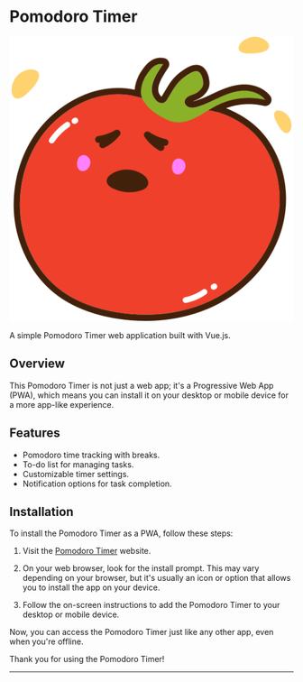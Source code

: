 # Pomodoro Timer

![Pomodoro Timer](public/tired.png)

A simple Pomodoro Timer web application built with Vue.js.

## Overview

This Pomodoro Timer is not just a web app; it's a Progressive Web App (PWA), which means you can install it on your desktop or mobile device for a more app-like experience.

## Features

- Pomodoro time tracking with breaks.
- To-do list for managing tasks.
- Customizable timer settings.
- Notification options for task completion.

## Installation

To install the Pomodoro Timer as a PWA, follow these steps:

1. Visit the [Pomodoro Timer](https://yan-s-h.github.io/pomodoro/#/) website.

2. On your web browser, look for the install prompt. This may vary depending on your browser, but it's usually an icon or option that allows you to install the app on your device.

3. Follow the on-screen instructions to add the Pomodoro Timer to your desktop or mobile device.

Now, you can access the Pomodoro Timer just like any other app, even when you're offline.

Thank you for using the Pomodoro Timer!

---
